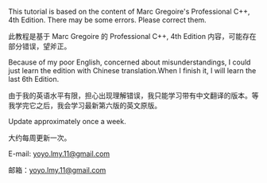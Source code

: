 This tutorial is based on the content of Marc Gregoire's Professional C++, 4th Edition. There may be some errors. Please correct them.

此教程是基于 Marc Gregoire 的 Professional C++, 4th Edition 内容，可能存在部分错误，望斧正。

Because of my poor English, concerned about misunderstandings, I could just learn the edition with Chinese translation.When I finish it, I will learn the last 6th Edition.

由于我的英语水平有限，担心出现理解错误，我只能学习带有中文翻译的版本。等我学完它之后，我会学习最新第六版的英文原版。

Update approximately once a week.

大约每周更新一次。

E-mail: yoyo.lmy.11@gmail.com

邮箱：yoyo.lmy.11@gmail.com
